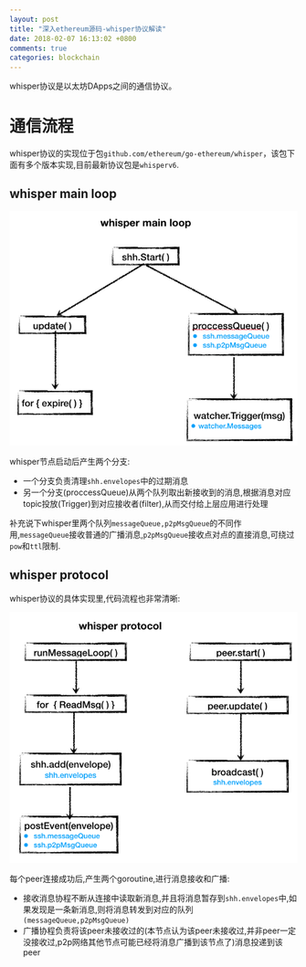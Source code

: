 ```yaml
---
layout: post
title: "深入ethereum源码-whisper协议解读"
date: 2018-02-07 16:13:02 +0800
comments: true
categories: blockchain
---
```


whisper协议是以太坊DApps之间的通信协议。

<!-- more -->

# 通信流程

whisper协议的实现位于包`github.com/ethereum/go-ethereum/whisper`，该包下面有多个版本实现,目前最新协议包是`whisperv6`.

## whisper main loop

![whisper-main-loop](https://raw.githubusercontent.com/qjpcpu/qjpcpu.github.com/master/images/whisper-main-loop.png)

whisper节点启动后产生两个分支:

* 一个分支负责清理`shh.envelopes`中的过期消息
* 另一个分支(proccessQueue)从两个队列取出新接收到的消息,根据消息对应topic投放(Trigger)到对应接收者(filter),从而交付给上层应用进行处理

补充说下whisper里两个队列`messageQueue,p2pMsgQueue`的不同作用,`messageQueue`接收普通的广播消息,`p2pMsgQueue`接收点对点的直接消息,可绕过`pow`和`ttl`限制.

## whisper protocol

whisper协议的具体实现里,代码流程也非常清晰:

![whisper-peer-loop](https://raw.githubusercontent.com/qjpcpu/qjpcpu.github.com/master/images/whisper-peer-loop.png)

每个peer连接成功后,产生两个goroutine,进行消息接收和广播:

* 接收消息协程不断从连接中读取新消息,并且将消息暂存到`shh.envelopes`中,如果发现是一条新消息,则将消息转发到对应的队列`(messageQueue,p2pMsgQueue)`
* 广播协程负责将该peer未接收过的(本节点认为该peer未接收过,并非peer一定没接收过,p2p网络其他节点可能已经将消息广播到该节点了)消息投递到该peer

